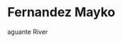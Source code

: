 <h1>Fernandez Mayko</h1>
<p>aguante River</p>
<img src="https://www.superprof.com.ar/imagenes/avisos/profesor-home-estudiante-ingenieria-ofrece-cursos-matematicas-para-alumnos-secundario-nivelacion-para-universidad-nacional-del.jpg" alt="">
